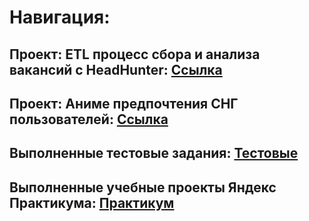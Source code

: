 # Навигация:
## Проект: ETL процесс сбора и анализа вакансий с HeadHunter: [Ссылка](https://github.com/IaroslavLanskikh/Projects/tree/main/pet_hh)
## Проект: Аниме предпочтения СНГ пользователей: [Ссылка](https://github.com/IaroslavLanskikh/Projects/tree/main/pet-projects)
## Выполненные тестовые задания: [Тестовые](https://github.com/IaroslavLanskikh/Projects/tree/main/tests)
## Выполненные учебные проекты Яндекс Практикума: [Практикум](https://github.com/IaroslavLanskikh/Projects/tree/main/yandex_projects)
